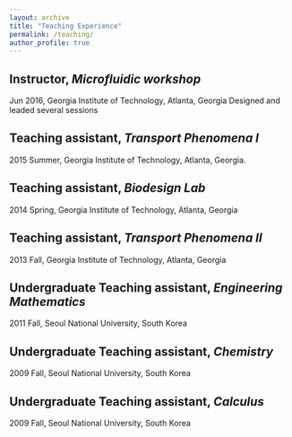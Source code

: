 ```yaml
---
layout: archive
title: "Teaching Experience"
permalink: /teaching/
author_profile: true
---
```


## Instructor, *Microfluidic workshop*
Jun 2016, Georgia Institute of Technology, Atlanta, Georgia
Designed and leaded several sessions 

## Teaching assistant, *Transport Phenomena Ι*
2015 Summer, Georgia Institute of Technology, Atlanta, Georgia.
## Teaching assistant, *Biodesign Lab*
2014 Spring, Georgia Institute of Technology, Atlanta, Georgia
## Teaching assistant, *Transport Phenomena ΙΙ*
2013 Fall, Georgia Institute of Technology, Atlanta, Georgia
## Undergraduate Teaching assistant, *Engineering Mathematics*
2011 Fall, Seoul National University, South Korea
## Undergraduate Teaching assistant, *Chemistry*
2009 Fall, Seoul National University, South Korea
## Undergraduate Teaching assistant, *Calculus*
2009 Fall, Seoul National University, South Korea
